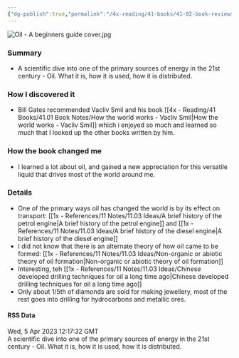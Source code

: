 ```yaml
---
{"dg-publish":true,"permalink":"/4x-reading/41-books/41-02-book-reviews/oil-a-beginners-guide-vacliv-smil/","title":"Oil - A Beginners Guide - Vacliv Smil","dgShowBacklinks":false}
---
```


![Oil - A beginners guide cover.jpg](/img/user/4x%20-%20Reading/41%20Books/41.02%20Book%20reviews/Oil%20-%20A%20beginners%20guide%20cover.jpg)

### Summary
- A scientific dive into one of the primary sources of energy in the 21st century - Oil. What it is, how it is used, how it is distributed.

### How I discovered it
- Bill Gates recommended Vacliv Smil and his book [[4x - Reading/41 Books/41.01 Book Notes/How the world works - Vacliv Smil\|How the world works - Vacliv Smil]] which i enjoyed so much and learned so much that I looked up the other books written by him.

### How the book changed me
- I learned a lot about oil, and gained a new appreciation for this versatile liquid that drives most of the world around me.

### Details
- One of the primary ways oil has changed the world is by its effect on transport: [[1x - References/11 Notes/11.03 Ideas/A brief history of the petrol engine\|A brief history of the petrol engine]] and [[1x - References/11 Notes/11.03 Ideas/A brief history of the diesel engine\|A brief history of the diesel engine]]
- I did not know that there is an alternate theory of how oil came to be formed: [[1x - References/11 Notes/11.03 Ideas/Non-organic or abiotic theory of oil formation\|Non-organic or abiotic theory of oil formation]]
- Interesting, teh [[1x - References/11 Notes/11.03 Ideas/Chinese developed drilling techniques for oil a long time ago\|Chinese developed drilling techniques for oil a long time ago]]
- Only about 1/5th of diamonds are sold for making jewellery, most of the rest goes into drilling for hydrocarbons and metallic ores.

#### RSS Data
<div class='date'>Wed, 5 Apr 2023 12:17:32 GMT</div>
<div class='description'> A scientific dive into one of the primary sources of energy in the 21st century - Oil. What it is, how it is used, how it is distributed.  </div>
